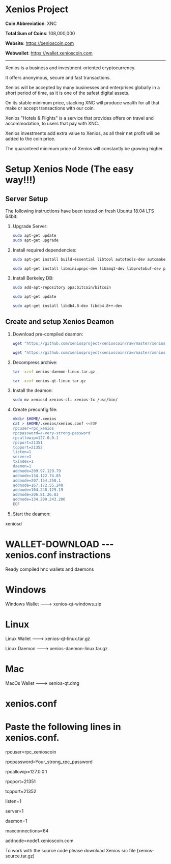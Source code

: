 # Xenios Project

**Coin Abbreviation**: XNC

**Total Sum of Coins**: 108,000,000

**Website**: https://xenioscoin.com

**Webwallet**: https://wallet.xenioscoin.com

------

Xenios is a business and investment-oriented cryptocurrency. 

It offers anonymous, secure and fast transactions. 

Xenios will be accepted by many businesses and enterprises globally in a short period of time, as it is one of the safest digital assets. 

On its stable minimum price, stacking XNC will produce wealth for all that make or accept transactions with our coin.

Xenios "Hotels & Flights" is a service that provides offers on travel and accommodation, to users that pay with XNC. 

Xenios investments add extra value to Xenios, as all their net profit will be added to the coin price. 

The quaranteed minimum price of Xenios will constantly be growing higher. 

# Setup Xenios Node (The easy way!!!)
## Server Setup
The following instructions have been tested on fresh Ubuntu 18.04 LTS 64bit:
1. Upgrade Server: 
   ```bash
   sudo apt-get update
   sudo apt-get upgrade
   ```
2. Install required dependencies:
   ```bash
   sudo apt-get install build-essential libtool autotools-dev automake pkg-config libssl-dev libevent-dev bsdmainutils python3 libboost-system-dev libboost-filesystem-dev libboost-chrono-dev libboost-test-dev libboost-thread-dev libboost-all-dev libboost-program-options-dev

   sudo apt-get install libminiupnpc-dev libzmq3-dev libprotobuf-dev protobuf-compiler unzip software-properties-common
   ```
3. Install Berkeley DB:
   ```bash
   sudo add-apt-repository ppa:bitcoin/bitcoin

   sudo apt-get update

   sudo apt-get install libdb4.8-dev libdb4.8++-dev
   ```
## Create and setup Xenios Deamon
1. Download pre-compiled deamon:
   ```bash
   wget "https://github.com/xeniosproject/xenioscoin/raw/master/xenios-daemon-linux.tar.gz" -O xenios-daemon-linux.tar.gz

   wget "https://github.com/xeniosproject/xenioscoin/raw/master/xenios-qt-linux.tar.gz" -O xenios-qt-linux.tar.gz
   ```
2. Decompress archive:
   ```bash
   tar -xzvf xenios-daemon-linux.tar.gz

   tar -xzvf xenios-qt-linux.tar.gz
   ```
3. Install the deamon:
   ```bash
   sudo mv xeniosd xenios-cli xenios-tx /usr/bin/
   ```
4. Create preconfig file:
   ```bash
   mkdir $HOME/.xenios
   cat > $HOME/.xenios/xenios.conf <<EOF
   rpcuser=rpc_xenios
   rpcpassword=a-very-strong-password
   rpcallowip=127.0.0.1
   rpcport=21351
   tcpport=21352
   listen=1
   server=1
   txindex=1
   daemon=1
   addnode=209.97.129.79
   addnode=134.122.74.85
   addnode=207.154.250.1
   addnode=167.172.55.240
   addnode=104.248.129.19
   addnode=206.81.26.83
   addnode=134.209.243.206
   EOF
   ```
5. Start the deamon:

xeniosd 




 # WALLET-DOWNLOAD  --- xenios.conf instractions

Ready compiled hnc wallets and daemons


# Windows 

Windows Wallet ---> xenios-qt-windows.zip


# Linux 

Linux Wallet  ---> xenios-qt-linux.tar.gz

Linux Daemon  ---> xenios-daemon-linux.tar.gz


# Mac

MacOs Wallet ---> xenios-qt.dmg


# xenios.conf

# Paste the following lines in xenios.conf.


rpcuser=rpc_xenioscoin

rpcpassword=Your_strong_rpc_password

rpcallowip=127.0.0.1

rpcport=21351

tcpport=21352

listen=1

server=1

daemon=1

maxconnections=64

addnode=node1.xenioscoin.com













 To work with the source code please download Xenios src file (xenios-source.tar.gz)